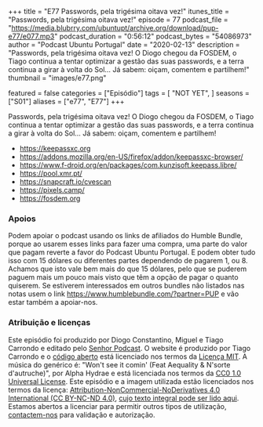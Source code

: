 +++
title = "E77 Passwords, pela trigésima oitava vez!"
itunes_title = "Passwords, pela trigésima oitava vez!"
episode = 77
podcast_file = "https://media.blubrry.com/ubuntupt/archive.org/download/pup-e77/e077.mp3"
podcast_duration = "0:56:12"
podcast_bytes = "54086973"
author = "Podcast Ubuntu Portugal"
date = "2020-02-13"
description = "Passwords, pela trigésima oitava vez! O Diogo chegou da FOSDEM, o Tiago continua a tentar optimizar a gestão das  suas passwords, e a terra continua a girar à volta do Sol… Já sabem: oiçam, comentem e partilhem!"
thumbnail = "images/e77.png"

featured = false
categories = ["Episódio"]
tags = [
  "NOT YET",
]
seasons = ["S01"]
aliases = ["e77", "E77"]
+++

Passwords, pela trigésima oitava vez! O Diogo chegou da FOSDEM, o Tiago continua a tentar optimizar a gestão das  suas passwords, e a terra continua a girar à volta do Sol… Já sabem: oiçam, comentem e partilhem!

* https://keepassxc.org
* https://addons.mozilla.org/en-US/firefox/addon/keepassxc-browser/
* https://www.f-droid.org/en/packages/com.kunzisoft.keepass.libre/
* https://pool.xmr.pt/
* https://snapcraft.io/cvescan
* https://pixels.camp/
* https://fosdem.org


### Apoios
Podem apoiar o podcast usando os links de afiliados do Humble Bundle, porque ao usarem esses links para fazer uma compra, uma parte do valor que pagam reverte a favor do Podcast Ubuntu Portugal.
E podem obter tudo isso com 15 dólares ou diferentes partes dependendo de pagarem 1, ou 8.
Achamos que isto vale bem mais do que 15 dólares, pelo que se puderem paguem mais um pouco mais visto que têm a opção de pagar o quanto quiserem.
Se estiverem interessados em outros bundles não listados nas notas usem o link https://www.humblebundle.com/?partner=PUP e vão estar também a apoiar-nos.

### Atribuição e licenças
Este episódio foi produzido por Diogo Constantino, Miguel e Tiago Carrondo e editado pelo [Senhor Podcast](https://senhorpodcast.pt/).
O website é produzido por Tiago Carrondo e o [código aberto](https://gitlab.com/podcastubuntuportugal/website) está licenciado nos termos da [Licença MIT](https://gitlab.com/podcastubuntuportugal/website/main/LICENSE).
A música do genérico é: "Won't see it comin' (Feat Aequality & N'sorte d'autruche)", por Alpha Hydrae e está licenciada nos termos da [CC0 1.0 Universal License](https://creativecommons.org/publicdomain/zero/1.0/).
Este episódio e a imagem utilizada estão licenciados nos termos da licença: [Attribution-NonCommercial-NoDerivatives 4.0 International (CC BY-NC-ND 4.0)](https://creativecommons.org/licenses/by-nc-nd/4.0/), [cujo texto integral pode ser lido aqui](https://creativecommons.org/licenses/by-nc-nd/4.0/legalcode). Estamos abertos a licenciar para permitir outros tipos de utilização, [contactem-nos](https://podcastubuntuportugal.org/contactos) para validação e autorização.

